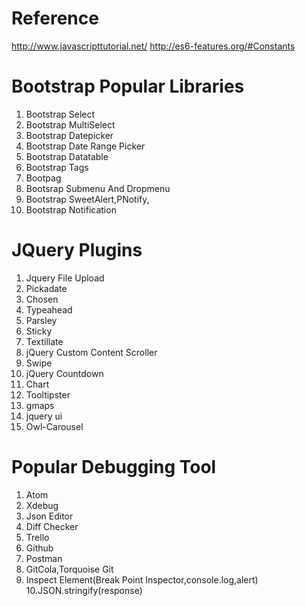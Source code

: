 # Reference
  http://www.javascripttutorial.net/
  http://es6-features.org/#Constants
  
# Bootstrap Popular Libraries
  1. Bootstrap Select
  2. Bootstrap MultiSelect
  3. Bootstrap Datepicker
  4. Bootstrap Date Range Picker
  5. Bootstrap Datatable
  6. Bootstrap Tags
  7. Bootpag
  8. Bootsrap Submenu And Dropmenu
  9. Bootstrap SweetAlert,PNotify,
  10. Bootstrap Notification

# JQuery Plugins
  1. Jquery File Upload
  2. Pickadate
  3. Chosen
  4. Typeahead
  5. Parsley
  6. Sticky
  7. Textillate
  8. jQuery Custom Content Scroller
  9. Swipe
  10. jQuery Countdown
  11. Chart
  12. Tooltipster
  13. gmaps
  14. jquery ui
  15. Owl-Carousel

# Popular Debugging Tool
  1. Atom
  2. Xdebug
  3. Json Editor
  4. Diff Checker
  5. Trello
  6. Github
  7. Postman
  8. GitCola,Torquoise Git
  9. Inspect Element(Break Point Inspector,console.log,alert)
  10.JSON.stringify(response)
